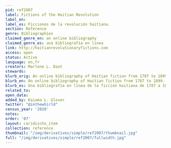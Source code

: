 ```yaml
---
pid: ref2007
label: Fictions of the Haitian Revolution
label_en:
label_es: Ficciones de la revolución haitiana.
section: Reference
genre: Bibliographies
claimed_genre_en: an online bibliography
claimed_genre_es: una bibliografía en línea
link: http://haitianrevolutionaryfictions.com
access: open
status: Active
language: en,fr
creators: Marlene L. Daut
stewards:
blurb_orig: An online bibliography of Haitian fiction from 1787 to 1899.
blurb_en: An online bibliography of Haitian fiction from 1787 to 1899.
blurb_es: Una bibliografía en línea de la ficción haitiana de 1787 a 1899.
related_to:
open_data:
added_by: Kaiama L. Glover
twitter: "@inthewhirld"
census_year: '2020'
notes:
order: '07'
layout: caridischo_item
collection: reference
thumbnail: "/img/derivatives/simple/ref2007/thumbnail.jpg"
full: "/img/derivatives/simple/ref2007/fullwidth.jpg"
---
```

